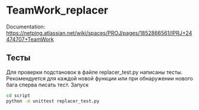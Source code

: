 # TeamWork_replacer
Documentation: https://netping.atlassian.net/wiki/spaces/PROJ/pages/1852866561/IPRJ+24474707+TeamWork 

## Тесты
Для проверки подстановок в файле replacer_test.py написаны тесты.
Рекомендуется для каждой новой функции или при обнаружении нового бага сперва писать тест.
Запуск
```bash
cd script
python -m unittest replacer_test.py
```
